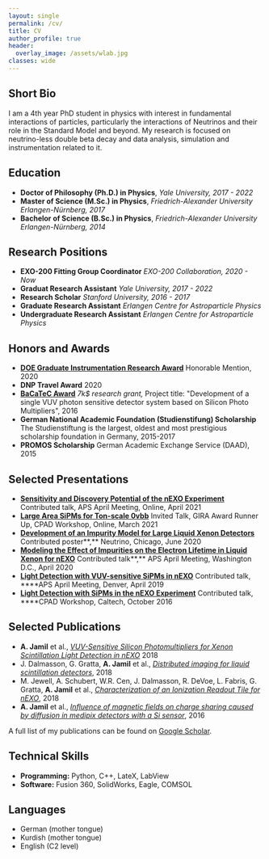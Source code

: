 ```yaml
---
layout: single
permalink: /cv/
title: CV
author_profile: true
header:
  overlay_image: /assets/wlab.jpg
classes: wide
---
```


## Short Bio
I am a 4th year PhD student in physics with interest in fundamental interactions of particles, particularly the interactions of Neutrinos and their role in the Standard Model and beyond. My research is focused on neutrino-less double beta decay and data analysis, simulation and instrumentation related to it.

## Education
- **Doctor of Philosophy (Ph.D.) in Physics**, *Yale University, 2017 - 2022*
- **Master of Science (M.Sc.) in Physics**, *Friedrich-Alexander University Erlangen-Nürnberg, 2017*
- **Bachelor of Science (B.Sc.) in Physics**, *Friedrich-Alexander University Erlangen-Nürnberg, 2014*

## Research Positions
- **EXO-200 Fitting Group Coordinator** *EXO-200 Collaboration, 2020 - Now*
- **Graduat Research Assistant** *Yale University, 2017 - 2022*
- **Research Scholar** *Stanford University, 2016 - 2017*
- **Graduate Research Assistant** *Erlangen Centre for Astroparticle Physics*
- **Undergraduate Research Assistant** *Erlangen Centre for Astroparticle Physics*

## Honors and Awards
- **[DOE Graduate Instrumentation Research Award](https://detectors.fnal.gov/gira/gira-2020-results/)** Honorable Mention, 2020
- **DNP Travel Award** 2020
- **[BaCaTeC Award](http://www.bacatec.de/en/gefoerderte_projekte.html)**
*7k$ research grant,* Project title: "Development of a single VUV photon sensitive detector system based on Silicon Photo Multipliers", 2016
- **German National Academic Foundation (Studienstifung) Scholarship**
The Studienstiftung is the largest, oldest and most prestigious scholarship foundation in Germany, 2015-2017
- **PROMOS Scholarship** German Academic Exchange Service (DAAD), 2015

## Selected Presentations
- **[Sensitivity and Discovery Potential of the nEXO Experiment](https://meetings.aps.org/Meeting/APR21/Session/T13.6)**
Contributed talk, APS April Meeting, Online, April 2021
- **[Large Area SiPMs for Ton-scale 0vbb](https://indico.fnal.gov/event/46746/contributions/203542/)**
Invited Talk, GIRA Award Runner Up, CPAD Workshop, Online, March 2021
- **[Development of an Impurity Model for Large Liquid Xenon Detectors](https://indico.fnal.gov/event/19348/contributions/186462/)**
Contributed poster**,** Neutrino, Chicago, June 2020
- **[Modeling the Effect of Impurities on the Electron Lifetime in Liquid Xenon for nEXO](https://meetings.aps.org/Meeting/APR20/Session/D20.6)**
Contributed talk**,** APS April Meeting, Washington D.C., April 2020
- **[Light Detection with VUV-sensitive SiPMs in nEXO](https://meetings.aps.org/Meeting/APR19/Session/J10.8)**
Contributed talk, ****APS April Meeting, Denver, April 2019
- **[Light Detection with SiPMs in the nEXO Experiment](http://hep.caltech.edu/cpad2016/)**
Contributed talk, ****CPAD Workshop, Caltech, October 2016

## Selected Publications
- **A. Jamil** et al., *[VUV-Sensitive Silicon Photomultipliers for Xenon Scintillation Light Detection in nEXO](https://ieeexplore.ieee.org/document/8490731)* 2018
- J. Dalmasson, G. Gratta, **A. Jamil** et al., *[Distributed imaging for liquid scintillation detectors](https://journals.aps.org/prd/abstract/10.1103/PhysRevD.97.052006)*, 2018
- M. Jewell, A. Schubert, W.R. Cen, J. Dalmasson, R. DeVoe, L. Fabris, G. Gratta, **A. Jamil** et al., *[Characterization of an Ionization Readout Tile for nEXO](https://iopscience.iop.org/article/10.1088/1748-0221/13/01/P01006)*, 2018
- **A. Jamil** et al., *[Influence of magnetic fields on charge sharing caused by diffusion in medipix detectors with a Si sensor](https://www.sciencedirect.com/science/article/pii/S0168900215015041?via%3Dihub)*, 2016

A full list of my publications can be found on [Google Scholar](https://scholar.google.com/citations?user=Bw_nvqQAAAAJ&hl=en&oi=ao).

## Technical Skills
- **Programming:** Python, C++, LateX, LabView 
- **Software:** Fusion 360, SolidWorks, Eagle, COMSOL

## Languages
- German (mother tongue)
- Kurdish (mother tongue)
- English (C2 level)
